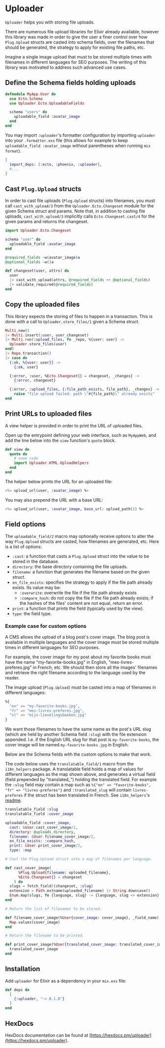 # Uploader

`Uploader` helps you with storing file uploads.

There are numerous file upload libraries for Elixir already available, however
this library was made in order to give the user a finer control over how `Plug.Upload`
structs are casted into schema fields, over the filenames that should be generated,
the strategy to apply for existing file paths, etc.

Imagine a single image upload that must to be stored multiple times with filenames
in different languages for SEO purposes. The writing of this library was motivated
to address such advanced use cases.

## Define the Schema fields holding uploads

```elixir
defmodule MyApp.User do
  use Ecto.Schema
  use Uploader.Ecto.UploadableFields

  schema "users" do
    uploadable_field :avatar_image
  end
end
```

You may import `:uploader`'s formatter configuration by importing
`uploader` into your `.formatter.exs` file (this allows for example to keep
`uploadable_field :avatar_image` without parentheses when running `mix format`).

```elixir
[
  import_deps: [:ecto, :phoenix, :uploader],
  #...
]
```

## Cast `Plug.Upload` structs

In order to cast file uploads (`Plug.Upload` structs) into filenames, you must
call `cast_with_upload/3` from the `Uploader.Ecto.Changeset` module for the
given Schema struct and params. Note that, in addition to casting file uploads,
`cast_with_upload/3` implicitly calls `Ecto.Changeset.cast/4` for the given params
and returns the changeset.

```elixir
import Uploader.Ecto.Changeset

schema "user" do
  uploadable_field :avatar_image
end

@required_fields ~w(avatar_image)a
@optional_fields ~w()a

def changeset(user, attrs) do
  user
  |> cast_with_upload(attrs, @required_fields ++ @optional_fields)
  |> validate_required(@required_fields)
end
```

## Copy the uploaded files

This library expects the storing of files to happen in a transaction. This is done
with a call to `Uploader.store_files/1` given a Schema struct.

```elixir
Multi.new()
|> Multi.insert(:user, user_changeset)
|> Multi.run(:upload_files, fn _repo, %{user: user} ->
  Uploader.store_files(user)
end)
|> Repo.transaction()
|> case do
  {:ok, %{user: user}} ->
    {:ok, user}

  {:error, :user, %Ecto.Changeset{} = changeset, _changes} ->
    {:error, changeset}

  {:error, :upload_files, {:file_path_exists, file_path}, _changes} ->
    raise "file upload failed: path \"#{file_path}\" already exists"
end
```

## Print URLs to uploaded files

A view helper is provided in order to print the URL of uploaded files.

Open up the entrypoint defining your web interface, such as `MyAppWeb`, and
add the line below into the `view` function's `quote` block.

```elixir
def view do
  quote do
    # some code
    import Uploader.HTML.UploadHelpers
  end
end
```

The helper below prints the URL for an uploaded file:

```elixir
<%= upload_url(user, :avatar_image) %>
```

You may also prepend the URL with a base URL:

```elixir
<%= upload_url(user, :avatar_image, base_url: upload_path()) %>
```

## Field options

The `uploadable_field/2` macro may optionally receive options to alter the way
`Plug.Upload` structs are casted, how filenames are generated, etc. Here is a
list of options:

* `:cast`: a function that casts a `Plug.Upload` struct into the value to be
stored in the database.
* `directory`: the base directory containing the file uploads.
* `filename`: a function that generates the filename based on the given struct.
* `on_file_exists`: specifies the strategy to apply if the file path already
exists. Its value may be:
    * `:overwrite`: overwrite the file if the file path already exists
    * `:compare_hash`: do not copy the file if the file path already exists;
    if the hashes of the files' content are not equal, return an error.
* `print`: a function that prints the field (typically used by the view).
* `type`: the field type.

### Example case for custom options

A CMS allows the upload of a blog post's cover image. The blog post is available
in multiple languages and the cover image must be stored multiple times in
different languages for SEO purposes.

For example, the cover image for my post about my favorite books must have the
name "my-favorite-books.jpg" in English, "mes-livres-preferes.jpg" in French,
etc. We should then store all the images' filenames and retrieve the right filename
according to the language used by the reader.

The image upload (`Plug.Upload`) must be casted into a map of filenames in
different languages:

```elixir
%{
  "en" => "my-favorite-books.jpg",
  "fr" => "mes-livres-preferes.jpg",
  "nl" => "mijn-lievelingsboeken.jpg"
}
```

We want those filenames to have the same name as the post's URL slug (which are
held by another Schema field `:slug`) with the file extension appended. I.e. if
the English URL slug for that post is `my-favorite-books`, the cover image will
be named `my-favorite-books.jpg` in English.

Below are the Schema fields with the custom options to make that work.

The code below uses the `translatable_field/1` macro from the `i18n_helpers`
package. A translatable field holds a map of values for different languages
as the map shown above, and generates a virtual field (field prepended by
"translated_") holding the translated field. For example the `:slug` field
may contain a map such as `%{"en" => "favorite-books", "fr" => "livres-preferes"}`
and `:translated_slug` will contain `livres-preferes` if the struct has been
translated in French. See `i18n_helpers`'s [readme](https://github.com/mathieuprog/i18n_helpers/blob/master/README.md).

```elixir
translatable_field :slug
translatable_field :cover_image

uploadable_field :cover_image,
  cast: &User.cast_cover_image/2,
  directory: @uploads_directory,
  filename: &User.filename_cover_image/2,
  on_file_exists: :compare_hash,
  print: &User.print_cover_image/2,
  type: :map
```

```elixir
# Cast the Plug.Upload struct into a map of filenames per language.

def cast_cover_image(
      %Plug.Upload{filename: uploaded_filename},
      %Ecto.Changeset{} = changeset
    ) do
  slugs = fetch_field!(changeset, :slug)
  extension = Path.extname(uploaded_filename) |> String.downcase()
  Enum.map(slugs, fn {language, slug} -> {language, slug <> extension} end) |> Enum.into(%{})
end

# Return the list of filenames to be stored.

def filename_cover_image(%User{cover_image: cover_image}, _field_name) do
  Map.values(cover_image)
end

# Return the filename to be printed.

def print_cover_image(%User{translated_cover_image: translated_cover_image}, _field_name) do
  translated_cover_image
end
```

## Installation

Add `uploader` for Elixir as a dependency in your `mix.exs` file:

```elixir
def deps do
  [
    {:uploader, "~> 0.1.0"}
  ]
end
```

## HexDocs

HexDocs documentation can be found at [https://hexdocs.pm/uploader](https://hexdocs.pm/uploader).

